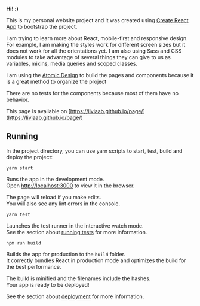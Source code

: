 
**Hi! :)**

This is my personal website project and it was created using [Create React App](https://github.com/facebook/create-react-app) to bootstrap the project.

I am trying to learn more about React, mobile-first and responsive design. For example, I am making the styles work for different screen sizes but it does not work for all the orientations yet. I am also using Sass and CSS modules to take advantage of several things they can give to us as variables, mixins, media queries and scoped classes.

I am using the [Atomic Design](https://github.com/danilowoz/react-atomic-design) to build the pages and components because it is a great method to organize the project

There are no tests for the components because most of them have no behavior.

This page is available on [https://liviaab.github.io/page/](https://liviaab.github.io/page/)

## Running

In the project directory, you can use yarn scripts to start, test, build and deploy the project:

`yarn start`

Runs the app in the development mode.<br>
Open [http://localhost:3000](http://localhost:3000) to view it in the browser.

The page will reload if you make edits.<br>
You will also see any lint errors in the console.

`yarn test`

Launches the test runner in the interactive watch mode.<br>
See the section about [running tests](https://facebook.github.io/create-react-app/docs/running-tests) for more information.

`npm run build`

Builds the app for production to the `build` folder.<br>
It correctly bundles React in production mode and optimizes the build for the best performance.

The build is minified and the filenames include the hashes.<br>
Your app is ready to be deployed!

See the section about [deployment](https://facebook.github.io/create-react-app/docs/deployment) for more information.

